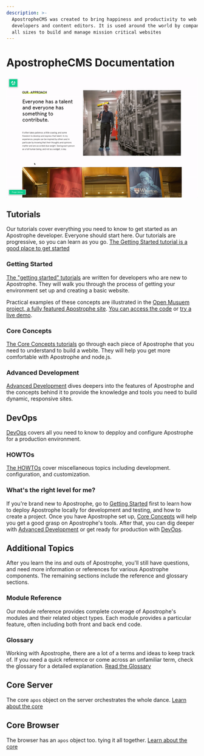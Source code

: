 ```yaml
---
description: >-
  ApostropheCMS was created to bring happiness and productivity to web
  developers and content editors. It is used around the world by companies of
  all sizes to build and manage mission critical websites
---
```


# ApostropheCMS Documentation

![ApostropheCMS as an editor](.gitbook/assets/ezgif.com-video-to-gif.gif)

## Tutorials

Our tutorials cover everything you need to know to get started as an Apostrophe developer. Everyone should start here. Our tutorials are progressive, so you can learn as you go. [The Getting Started tutorial is a good place to get started](tutorials/getting-started/setting-up-your-environment.md)

### Getting Started

[The "getting started" tutorials](tutorials/getting-started/setting-up-your-environment.md) are written for developers who are new to Apostrophe. They will walk you through the process of getting your environment set up and creating a basic website.

Practical examples of these concepts are illustrated in the [Open Musuem project, a fully featured Apostrophe site](https://github.com/apostrophecms/apostrophe-open-museum). [You can access the code](https://github.com/apostrophecms/apostrophe-open-museum) or [try a live demo](http://demo.apostrophecms.org).

### Core Concepts

[The Core Concepts tutorials](tutorials/core-concepts/README.md) go through each piece of Apostrophe that you need to understand to build a webite.  They will help you get more comfortable with Apostrophe and node.js.

### Advanced Development

[Advanced Development](tutorials/advanced-development/README.md) dives deepers into the features of Apostrophe and the concepts behind it to provide the knowledge and tools you need to build dynamic, responsive sites.

## DevOps

[DevOps](tutorials/devops/README.md) covers all you need to know to depploy and configure Apostrophe for a production environment.

### HOWTOs

[The HOWTOs](tutorials/howtos/README.md) cover miscellaneous topics including development. configuration, and customization.

### What's the right level for me?

If you're brand new to Apostrophe, go to [Getting Started](tutorials/getting-started/setting-up-your-environment.md) first to learn how to deploy Apostrophe locally for development and testing, and how to create a project. Once you have Apostrophe set up, [Core Concepts](tutorials/core-concepts/README.md) will help you get a good grasp on Apostrophe's tools. After that, you can dig deeper with [Advanced Development](tutorials/advanced-development/README.md) or get ready for production with [DevOps](tutorials/devops/README.md).

## Additional Topics

After you learn the ins and outs of Apostrophe, you'll still have questions, and need more information or references for various Apostrophe components. The remaining sections include the reference and glossary sections.

### Module Reference

Our module reference provides complete coverage of Apostrophe's modules and their related object types. Each module provides a particular feature, often including both front and back end code.

### Glossary

Working with Apostrophe, there are a lot of a terms and ideas to keep track of. If you need a quick reference or come across an unfamiliar term, check the glossary for a detailed explanation. [Read the Glossary](other/glossary.md)

## Core Server

The core `apos` object on the server orchestrates the whole dance. [Learn about the core](other/core-server.md)

## Core Browser

The browser has an `apos` object too. tying it all together. [Learn about the core](other/core-browser.md)

